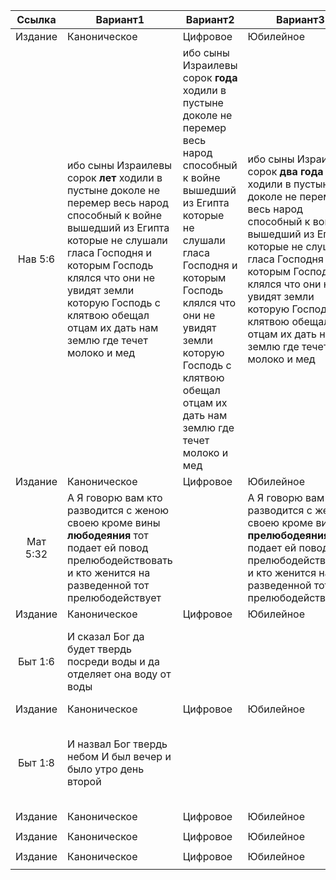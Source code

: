 | Ссылка | Вариант1 | Вариант2 | Вариант3 | Вариант3 |
| :----: | --- | --- | --- | --- |
| Издание | Каноническое | Цифровое | Юбилейное | Неканоническое |
| Нав 5:6 | ибо сыны Израилевы сорок **лет** ходили в пустыне доколе не перемер весь народ способный к войне вышедший из Египта которые не слушали гласа Господня и которым Господь клялся что они не увидят земли которую Господь с клятвою обещал отцам их дать нам землю где течет молоко и мед | ибо сыны Израилевы сорок **года** ходили в пустыне доколе не перемер весь народ способный к войне вышедший из Египта которые не слушали гласа Господня и которым Господь клялся что они не увидят земли которую Господь с клятвою обещал отцам их дать нам землю где течет молоко и мед | ибо сыны Израилевы сорок **два года** ходили в пустыне доколе не перемер весь народ способный к войне вышедший из Египта которые не слушали гласа Господня и которым Господь клялся что они не увидят земли которую Господь с клятвою обещал отцам их дать нам землю где течет молоко и мед | ибо сыны Израилевы сорок **два года** ходили в пустыне **потому многие и не были обрезаны** доколе не перемер весь народ способный к войне вышедший из Египта которые не слушали гласа Господня и которым Господь клялся что они не увидят земли которую Господь с клятвою обещал отцам их дать нам землю где течет молоко и мед |
| Издание | Каноническое | Цифровое | Юбилейное | Неканоническое |
| Мат 5:32 | А Я говорю вам кто разводится с женою своею кроме вины **любодеяния** тот подает ей повод прелюбодействовать и кто женится на разведенной тот прелюбодействует |  | А Я говорю вам кто разводится с женою своею кроме вины **прелюбодеяния** тот подает ей повод прелюбодействовать и кто женится на разведенной тот прелюбодействует |  |
| Издание | Каноническое | Цифровое | Юбилейное | Неканоническое |
| Быт 1:6 | И сказал Бог да будет твердь посреди воды и да отделяет она воду от воды |  |  | И сказал Бог да будет твердь посреди воды и да отделяет она воду от воды **И стало так** |
| Издание | Каноническое | Цифровое | Юбилейное | Неканоническое |
| Быт 1:8 | И назвал Бог твердь небом И был вечер и было утро день второй |  |  | И назвал Бог твердь небом **И увидел Бог что это хорошо** И был вечер и было утро день второй |
| Издание | Каноническое | Цифровое | Юбилейное | Неканоническое |
|  |  |  |  |  |
| Издание | Каноническое | Цифровое | Юбилейное | Неканоническое |
|  |  |  |  |  |
| Издание | Каноническое | Цифровое | Юбилейное | Неканоническое |
|  |  |  |  |  |
